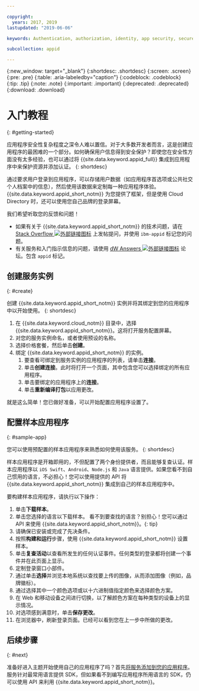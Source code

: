 ```yaml
---

copyright:
  years: 2017, 2019
lastupdated: "2019-06-06"

keywords: Authentication, authorization, identity, app security, secure, development,

subcollection: appid

---
```


{:new_window: target="_blank"}
{:shortdesc: .shortdesc}
{:screen: .screen}
{:pre: .pre}
{:table: .aria-labeledby="caption"}
{:codeblock: .codeblock}
{:tip: .tip}
{:note: .note}
{:important: .important}
{:deprecated: .deprecated}
{:download: .download}

# 入门教程
{: #getting-started}

应用程序安全性复杂程度之深令人难以置信。对于大多数开发者而言，这是创建应用程序的最困难的一个部分。如何确保用户信息得到安全保护？即使您在安全性方面没有太多经验，也可以通过将 {{site.data.keyword.appid_full}} 集成到应用程序中来保护资源并添加认证。
{: shortdesc}

通过要求用户登录到应用程序，可以存储用户数据（如应用程序首选项或公共社交个人档案中的信息），然后使用该数据来定制每一种应用程序体验。{{site.data.keyword.appid_short_notm}} 为您提供了框架，但是使用 Cloud Directory 时，还可以使用您自己品牌的登录屏幕。

我们希望听取您的反馈和问题！
* 如果有关于 {{site.data.keyword.appid_short_notm}} 的技术问题，请在 <a href="https://stackoverflow.com" target="_blank">Stack Overflow <img src="../../icons/launch-glyph.svg" alt="外部链接图标"></a> 上发帖提问，并使用 `ibm-appid` 标记您的问题。
* 有关服务和入门指示信息的问题，请使用 <a href="https://developer.ibm.com" target="_blank">dW Answers <img src="../../icons/launch-glyph.svg" alt="外部链接图标"></a> 论坛。包含 `appid` 标记。

## 创建服务实例
{: #create}

创建 {{site.data.keyword.appid_short_notm}} 实例并将其绑定到您的应用程序中以开始使用。
{: shortdesc}

1. 在 {{site.data.keyword.cloud_notm}} 目录中，选择 {{site.data.keyword.appid_short_notm}}。这将打开服务配置屏幕。
2. 对您的服务实例命名，或者使用预设的名称。
3. 选择价格套餐，然后单击**创建**。
4. 绑定 {{site.data.keyword.appid_short_notm}} 的实例。
    1. 要查看可绑定到服务实例的应用程序的列表，请单击**连接**。
    2. 单击**创建连接**。此时将打开一个页面，其中包含您可以选择绑定的所有应用程序。
    3. 单击要绑定的应用程序上的**连接**。
    4. 单击**重新编译打包**以应用更改。

就是这么简单！您已做好准备，可以开始配置应用程序设置了。

## 配置样本应用程序
{: #sample-app}

您可以使用预配置的样本应用程序来熟悉如何使用该服务。
{: shortdesc}

样本应用程序是开箱即用的，不但配置了两个身份提供者，而且能够复查认证。样本应用程序以 `iOS Swift`、`Android`、`Node.js` 和 `Java` 语言提供。如果您看不到自己惯用的语言，不必担心！您可以使用提供的 API 将 {{site.data.keyword.appid_short_notm}} 集成到自己的样本应用程序中。

要构建样本应用程序，请执行以下操作：

1. 单击**下载样本**。
2. 单击您选择的语言以下载样本。
  看不到要查找的语言？别担心！您可以通过 API 来使用 {{site.data.keyword.appid_short_notm}}。{: tip}
3. 请确保已安装或完成了先决条件。
4. 按照**构建和运行**步骤，使用 {{site.data.keyword.appid_short_notm}} 设置样本。
5. 单击**复查活动**以查看所发生的任何认证事件。任何类型的登录都将创建一个事件并在此页面上显示。
6. 定制登录窗口小部件。
  1. 通过单击**选择**并浏览本地系统以查找要上传的图像，从而添加图像（例如，品牌徽标）。
  2. 通过选择其中一个颜色选项或以十六进制值指定颜色来选择颜色方案。
  3. 在 Web 和移动设备之间进行切换，以了解颜色方案在每种类型的设备上的显示情况。
  4. 对选项感到满意时，单击**保存更改**。
7. 在浏览器中，刷新登录页面。已经可以看到您在上一步中所做的更改。


## 后续步骤
{: #next}

准备好进入主题开始使用自己的应用程序了吗？首先[将服务添加到您的应用程序](/docs/services/appid?topic=appid-web-apps#web-apps)。服务针对最常用语言提供 SDK，但如果看不到编写应用程序所用语言的 SDK，仍可以使用 API 来利用 {{site.data.keyword.appid_short_notm}}。
